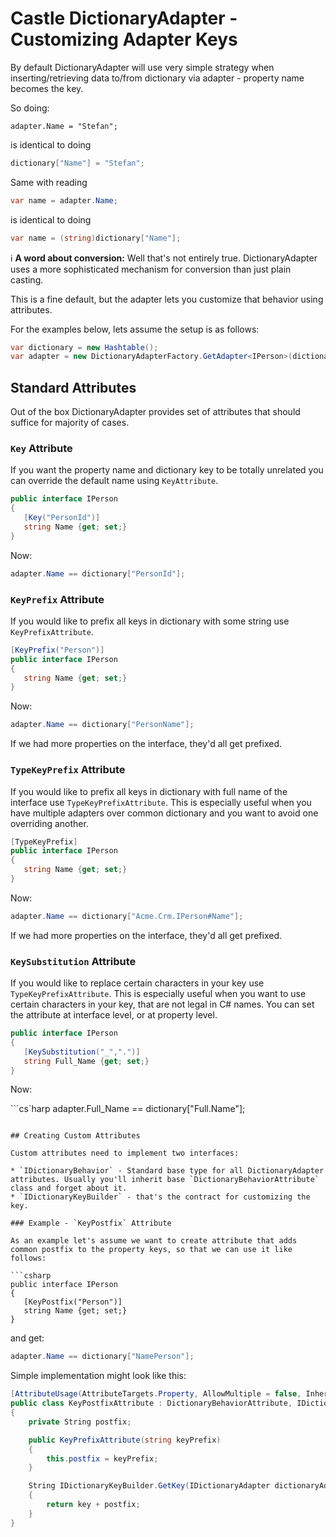 # Castle DictionaryAdapter - Customizing Adapter Keys

By default DictionaryAdapter will use very simple strategy when inserting/retrieving data to/from dictionary via adapter - property name becomes the key.

So doing:

```
adapter.Name = "Stefan";
```

is identical to doing

```csharp
dictionary["Name"] = "Stefan";
```

Same with reading

```csharp
var name = adapter.Name;
```

is identical to doing

```csharp
var name = (string)dictionary["Name"];
```

:information_source: **A word about conversion:** Well that's not entirely true. DictionaryAdapter uses a more sophisticated mechanism for conversion than just plain casting.

This is a fine default, but the adapter lets you customize that behavior using attributes.

For the examples below, lets assume the setup is as follows:

```csharp
var dictionary = new Hashtable();
var adapter = new DictionaryAdapterFactory.GetAdapter<IPerson>(dictionary);
```

## Standard Attributes

Out of the box DictionaryAdapter provides set of attributes that should suffice for majority of cases.

### `Key` Attribute

If you want the property name and dictionary key to be totally unrelated you can override the default name using `KeyAttribute`.

```csharp
public interface IPerson
{
   [Key("PersonId")]
   string Name {get; set;}
}
```

Now:

```csharp
adapter.Name == dictionary["PersonId"];
```

### `KeyPrefix` Attribute

If you would like to prefix all keys in dictionary with some string use `KeyPrefixAttribute`.

```csharp
[KeyPrefix("Person")]
public interface IPerson
{
   string Name {get; set;}
}
```

Now:

```csharp
adapter.Name == dictionary["PersonName"];
```

If we had more properties on the interface, they'd all get prefixed.

### `TypeKeyPrefix` Attribute

If you would like to prefix all keys in dictionary with full name of the interface use `TypeKeyPrefixAttribute`. This is especially useful when you have multiple adapters over common dictionary and you want to avoid one overriding another.

```csharp
[TypeKeyPrefix]
public interface IPerson
{
   string Name {get; set;}
}
```

Now:

```csharp
adapter.Name == dictionary["Acme.Crm.IPerson#Name"];
```

If we had more properties on the interface, they'd all get prefixed.

### `KeySubstitution` Attribute

If you would like to replace certain characters in your key use `TypeKeyPrefixAttribute`. This is especially useful when you want to use certain characters in your key, that are not legal in C# names. You can set the attribute at interface level, or at property level.

```csharp
public interface IPerson
{
   [KeySubstitution("_",".")]
   string Full_Name {get; set;}
}
```

Now:

```cs`harp
adapter.Full_Name == dictionary["Full.Name"];
```

## Creating Custom Attributes

Custom attributes need to implement two interfaces:

* `IDictionaryBehavior` - Standard base type for all DictionaryAdapter attributes. Usually you'll inherit base `DictionaryBehaviorAttribute` class and forget about it.
* `IDictionaryKeyBuilder` - that's the contract for customizing the key.

### Example - `KeyPostfix` Attribute

As an example let's assume we want to create attribute that adds common postfix to the property keys, so that we can use it like follows:

```csharp
public interface IPerson
{
   [KeyPostfix("Person")]
   string Name {get; set;}
}
```

and get:

```csharp
adapter.Name == dictionary["NamePerson"];
```

Simple implementation might look like this:

```csharp
[AttributeUsage(AttributeTargets.Property, AllowMultiple = false, Inherited = true)]
public class KeyPostfixAttribute : DictionaryBehaviorAttribute, IDictionaryKeyBuilder
{
	private String postfix;

	public KeyPrefixAttribute(string keyPrefix)
	{
		this.postfix = keyPrefix;
	}

	String IDictionaryKeyBuilder.GetKey(IDictionaryAdapter dictionaryAdapter, String key, PropertyDescriptor property)
	{
		return key + postfix;
	}
}
```